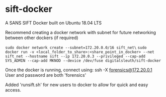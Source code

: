 # sift-docker
A SANS SIFT Docker built on Ubuntu 18.04 LTS

Recommend creating a docker network with subnet for future networking between other dockers (if required)

`sudo docker network create --subnet=172.20.0.0/16 sift_net\`
`sudo docker run -v <local_folder_to_share>:<share_point_in_docker> --net sift_net --hostname sift --ip 172.20.0.3 --privileged --cap-add SYS_ADMIN --cap-add MKNOD --device /dev/fuse digitalsleuth/sift-docker`

Once the docker is running, connect using: ssh -X forensics@172.20.0.1 User and password are both 'forensics'

Added 'runsift.sh' for new users to docker to allow for quick and easy access.
